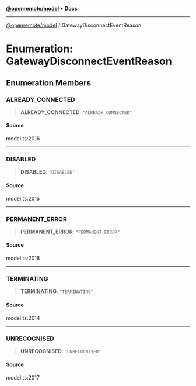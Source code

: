 [**@openremote/model**](../README.md) • **Docs**

***

[@openremote/model](../globals.md) / GatewayDisconnectEventReason

# Enumeration: GatewayDisconnectEventReason

## Enumeration Members

### ALREADY\_CONNECTED

> **ALREADY\_CONNECTED**: `"ALREADY_CONNECTED"`

#### Source

model.ts:2016

***

### DISABLED

> **DISABLED**: `"DISABLED"`

#### Source

model.ts:2015

***

### PERMANENT\_ERROR

> **PERMANENT\_ERROR**: `"PERMANENT_ERROR"`

#### Source

model.ts:2018

***

### TERMINATING

> **TERMINATING**: `"TERMINATING"`

#### Source

model.ts:2014

***

### UNRECOGNISED

> **UNRECOGNISED**: `"UNRECOGNISED"`

#### Source

model.ts:2017
